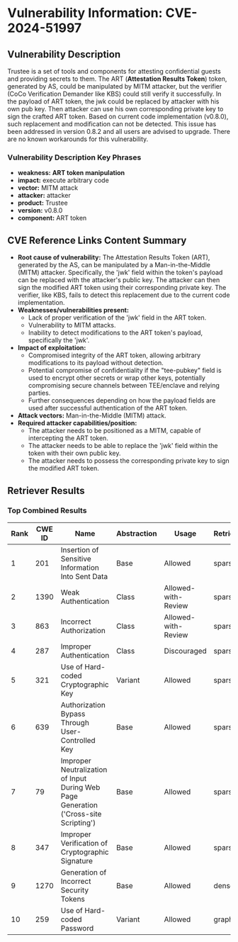 # Vulnerability Information: CVE-2024-51997

## Vulnerability Description
Trustee is a set of tools and components for attesting confidential guests and providing secrets to them. The ART (**Attestation Results Token**) token, generated by AS, could be manipulated by MITM attacker, but the verifier (CoCo Verification Demander like KBS) could still verify it successfully. In the payload of ART token, the jwk could be replaced by attacker with his own pub key. Then attacker can use his own corresponding private key to sign the crafted ART token. Based on current code implementation (v0.8.0), such replacement and modification can not be detected. This issue has been addressed in version 0.8.2 and all users are advised to upgrade. There are no known workarounds for this vulnerability.

### Vulnerability Description Key Phrases
- **weakness:** **ART token manipulation**
- **impact:** execute arbitrary code
- **vector:** MITM attack
- **attacker:** attacker
- **product:** Trustee
- **version:** v0.8.0
- **component:** ART token

## CVE Reference Links Content Summary
- **Root cause of vulnerability:** The Attestation Results Token (ART), generated by the AS, can be manipulated by a Man-in-the-Middle (MITM) attacker. Specifically, the 'jwk' field within the token's payload can be replaced with the attacker's public key. The attacker can then sign the modified ART token using their corresponding private key. The verifier, like KBS, fails to detect this replacement due to the current code implementation.
- **Weaknesses/vulnerabilities present:**
    - Lack of proper verification of the 'jwk' field in the ART token.
    - Vulnerability to MITM attacks.
    - Inability to detect modifications to the ART token's payload, specifically the 'jwk'.
- **Impact of exploitation:**
    -  Compromised integrity of the ART token, allowing arbitrary modifications to its payload without detection.
    - Potential compromise of confidentiality if the "tee-pubkey" field is used to encrypt other secrets or wrap other keys, potentially compromising secure channels between TEE/enclave and relying parties.
    - Further consequences depending on how the payload fields are used after successful authentication of the ART token.
- **Attack vectors:** Man-in-the-Middle (MITM) attack.
- **Required attacker capabilities/position:**
    - The attacker needs to be positioned as a MITM, capable of intercepting the ART token.
    - The attacker needs to be able to replace the 'jwk' field within the token with their own public key.
    - The attacker needs to possess the corresponding private key to sign the modified ART token.

## Retriever Results

### Top Combined Results

| Rank | CWE ID | Name | Abstraction | Usage  | Retrievers | Individual Scores |
|------|--------|------|-------------|-------|------------|-------------------|
| 1 | 201 | Insertion of Sensitive Information Into Sent Data | Base | Allowed | sparse | 0.574 |
| 2 | 1390 | Weak Authentication | Class | Allowed-with-Review | sparse | 0.571 |
| 3 | 863 | Incorrect Authorization | Class | Allowed-with-Review | sparse | 0.559 |
| 4 | 287 | Improper Authentication | Class | Discouraged | sparse | 0.551 |
| 5 | 321 | Use of Hard-coded Cryptographic Key | Variant | Allowed | sparse | 0.549 |
| 6 | 639 | Authorization Bypass Through User-Controlled Key | Base | Allowed | sparse | 0.543 |
| 7 | 79 | Improper Neutralization of Input During Web Page Generation ('Cross-site Scripting') | Base | Allowed | sparse | 0.541 |
| 8 | 347 | Improper Verification of Cryptographic Signature | Base | Allowed | sparse | 0.538 |
| 9 | 1270 | Generation of Incorrect Security Tokens | Base | Allowed | dense | 0.473 |
| 10 | 259 | Use of Hard-coded Password | Variant | Allowed | graph | 0.003 |

